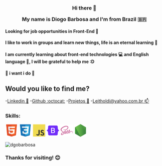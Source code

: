 <h3 align="center">
Hi there 👋

My name is Diogo Barbosa and I'm from Brazil :brazil:
</h3>

#### Looking for job opportunities in Front-End :mag_right:

#### I like to work in groups and learn new things, life is an eternal learning :thought_balloon:
#### I am currently learning about front-end technologies :computer: and English language :speech_balloon:, I will be grateful to help me :D

#### :thought_balloon: i want i do :rocket: 
## Would you like to find me?
-[Linkedin :link:](https://www.linkedin.com/in/diogo-barbosa-3192ab30)
-[Github :octocat:](https://www.github.com/DGOBARBOSA)
-[Projetos :wrench:](https://dgobarbosaa.web.app/)
-[Leitholdi@yahoo.com.br 📫 ](Leitholdi@yahoo.com.br)

 ### Skills:
<p align="left">
  <img src="https://github.com/devicons/devicon/blob/master/icons/html5/html5-original.svg" alt="html5" width="40" height="40"/> 
  <img src="https://github.com/devicons/devicon/blob/master/icons/css3/css3-original.svg" alt="css3" width="40" height="40"/>
  <img src="https://github.com/devicons/devicon/blob/master/icons/javascript/javascript-original.svg" alt="javascript" width="40" height="40"/>
  <img src="https://github.com/devicons/devicon/blob/master/icons/bootstrap/bootstrap-plain.svg" alt="bootstrap" width="40" height="40"/>
  <img src="https://github.com/devicons/devicon/blob/master/icons/sass/sass-original.svg" alt="sass" width="40" height="40"/>  
  <img src="https://github.com/devicons/devicon/blob/master/icons/nodejs/nodejs-original.svg" alt="Node.js" width="40" height="40">
   <!--
   <img src="https://github.com/devicons/devicon/blob/master/icons/python/python-original.svg" width="40" height="40">
  -->
  </p>
  
  <img src="https://github-readme-stats.vercel.app/api/top-langs/?username=dgobarbosa&layout=compact" alt="dgobarbosa" /> 
  
  <!--[![Dgobarbosa's GitHub stats](https://github-readme-stats.vercel.app/api?username=DGOBARBOSA)](https://github.com/DGOBARBOSA/github-readme-stats) -->

### **Thanks for visiting!** :blush: 